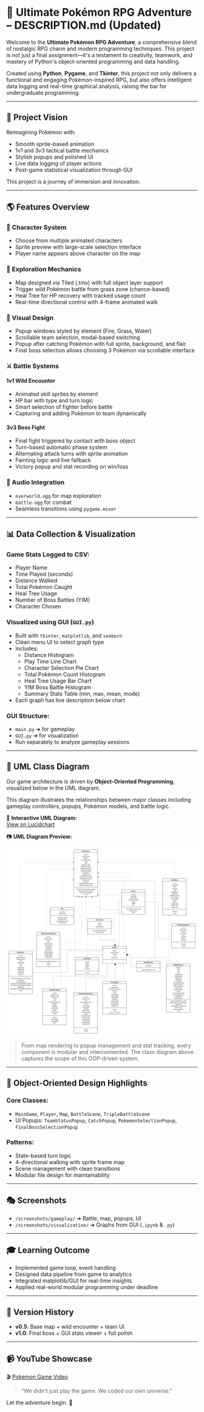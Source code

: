 # 🌟 Ultimate Pokémon RPG Adventure – DESCRIPTION.md (Updated)

Welcome to the **Ultimate Pokémon RPG Adventure**, a comprehensive blend of nostalgic RPG charm and modern programming techniques. This project is not just a final assignment—it's a testament to creativity, teamwork, and mastery of Python's object-oriented programming and data handling.

Created using **Python**, **Pygame**, and **Tkinter**, this project not only delivers a functional and engaging Pokémon-inspired RPG, but also offers intelligent data logging and real-time graphical analysis, raising the bar for undergraduate programming.

---

## 🌟 Project Vision

Reimagining Pokémon with:

* Smooth sprite-based animation  
* 1v1 and 3v3 tactical battle mechanics  
* Stylish popups and polished UI  
* Live data logging of player actions  
* Post-game statistical visualization through GUI  

This project is a journey of immersion and innovation.

---

## 🌎 Features Overview

### 👥 Character System

* Choose from multiple animated characters  
* Sprite preview with large-scale selection interface  
* Player name appears above character on the map  

### 🌿 Exploration Mechanics

* Map designed via Tiled (.tmx) with full object layer support  
* Trigger wild Pokémon battle from grass zone (chance-based)  
* Heal Tree for HP recovery with tracked usage count  
* Real-time directional control with 4-frame animated walk  

### 🎨 Visual Design

* Popup windows styled by element (Fire, Grass, Water)  
* Scrollable team selection, modal-based switching  
* Popup after catching Pokémon with full sprite, background, and flair  
* Final boss selection allows choosing 3 Pokémon via scrollable interface  

### ⚔️ Battle Systems

#### 1v1 Wild Encounter

* Animated skill sprites by element  
* HP bar with type and turn logic  
* Smart selection of fighter before battle  
* Capturing and adding Pokémon to team dynamically  

#### 3v3 Boss Fight

* Final fight triggered by contact with boss object  
* Turn-based automatic phase system  
* Alternating attack turns with sprite animation  
* Fainting logic and live fallback  
* Victory popup and stat recording on win/loss  

### 🎵 Audio Integration

* `overworld.ogg` for map exploration  
* `battle.ogg` for combat  
* Seamless transitions using `pygame.mixer`  

---

## 📊 Data Collection & Visualization

### Game Stats Logged to CSV:

* Player Name  
* Time Played (seconds)  
* Distance Walked  
* Total Pokémon Caught  
* Heal Tree Usage  
* Number of Boss Battles (YIM)  
* Character Chosen  

### Visualized using GUI (`GUI.py`)

* Built with `tkinter`, `matplotlib`, and `seaborn`  
* Clean menu UI to select graph type  
* Includes:  
  * Distance Histogram  
  * Play Time Line Chart  
  * Character Selection Pie Chart  
  * Total Pokémon Count Histogram  
  * Heal Tree Usage Bar Chart  
  * YIM Boss Battle Histogram  
  * Summary Stats Table (min, max, mean, mode)  
* Each graph has live description below chart  

### GUI Structure:

* `main.py` ➔ for gameplay  
* `GUI.py` ➔ for visualization  
* Run separately to analyze gameplay sessions  

---

## 🧩 UML Class Diagram

Our game architecture is driven by **Object-Oriented Programming**, visualized below in the UML diagram.

This diagram illustrates the relationships between major classes including gameplay controllers, popups, Pokémon models, and battle logic.

🔗 **Interactive UML Diagram**:  
[View on Lucidchart](https://lucid.app/lucidchart/8d3d2bfe-b6fd-412d-9b55-3e801c33074e/edit?viewport_loc=-1135%2C-5%2C5600%2C3236%2CHWEp-vi-RSFO&invitationId=inv_903bcfe6-c067-49bd-83ae-fe31907cb875)

📷 **UML Diagram Preview:**

![UML](./UML/UML_pokemon.png)

> From map rendering to popup management and stat tracking, every component is modular and interconnected. The class diagram above captures the scope of this OOP-driven system.

---

## 📃 Object-Oriented Design Highlights

### Core Classes:

* `MainGame`, `Player`, `Map`, `BattleScene`, `TripleBattleScene`  
* UI Popups: `TeamStatusPopup`, `CatchPopup`, `PokemonSelectionPopup`, `FinalBossSelectionPopup`  

### Patterns:

* State-based turn logic  
* 4-directional walking with sprite frame map  
* Scene management with clean transitions  
* Modular file design for maintainability  

---

## 🎭 Screenshots

* `/screenshots/gameplay/` ➔ Battle, map, popups, UI  
* `/screenshots/visualization/` ➔ Graphs from GUI (`.ipynb` & `.py`)  

---

## 🎓 Learning Outcome

* Implemented game loop, event handling  
* Designed data pipeline from game to analytics  
* Integrated matplotlib/GUI for real-time insights  
* Applied real-world modular programming under deadline  

---

## 🌊 Version History

* **v0.5**: Base map + wild encounter + team UI  
* **v1.0**: Final boss + GUI stats viewer + full polish  

---

## 📹 YouTube Showcase

🎬 [Pokemon Game Video](https://youtu.be/0PVEW_bYXD8)

> "We didn't just play the game. We coded our own universe."

Let the adventure begin. 🚀
